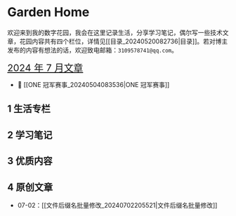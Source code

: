 # Garden Home

欢迎来到我的数字花园，我会在这里记录生活，分享学习笔记，偶尔写一些技术文章，花园内容共有四个栏位，详情见[[目录_20240520082736|目录]]。若对博主发布的内容有想法的话，欢迎致电邮箱：`3109578741@qq.com`。

<span style="font-size: 1.5625em;"> [2024 年 7 月文章](https://mubu.com/doc/6WXzZerM_DG) </span>

- 📌 [[ONE 冠军赛事_20240504083536|ONE 冠军赛事]] 

## 1 生活专栏

## 2 学习笔记

## 3 优质内容

## 4 原创文章

- 07-02：[[文件后缀名批量修改_20240702205521|文件后缀名批量修改]]